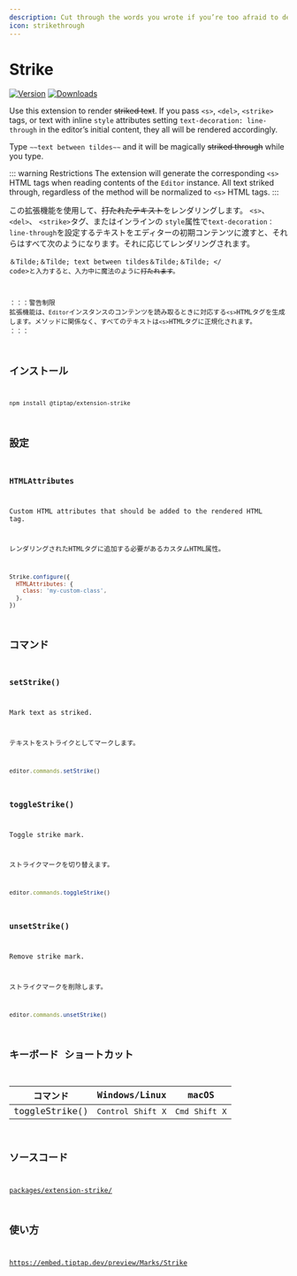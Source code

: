 ```yaml
---
description: Cut through the words you wrote if you’re too afraid to delete it.
icon: strikethrough
---
```


# Strike

[![Version](https://img.shields.io/npm/v/@tiptap/extension-strike.svg?label=version)](https://www.npmjs.com/package/@tiptap/extension-strike)
[![Downloads](https://img.shields.io/npm/dm/@tiptap/extension-strike.svg)](https://npmcharts.com/compare/@tiptap/extension-strike?minimal=true)

Use this extension to render ~~striked text~~. If you pass `<s>`, `<del>`, `<strike>` tags, or text with inline `style` attributes setting `text-decoration: line-through` in the editor’s initial content, they all will be rendered accordingly.

Type <code>&Tilde;&Tilde;text between tildes&Tilde;&Tilde;</code> and it will be magically ~~striked through~~ while you type.

::: warning Restrictions
The extension will generate the corresponding `<s>` HTML tags when reading contents of the `Editor` instance. All text striked through, regardless of the method will be normalized to `<s>` HTML tags.
:::

この拡張機能を使用して、~~打たれたテキスト~~をレンダリングします。 `<s>`、 `<del>`、 `<strike>`タグ、またはインラインの `style`属性で`text-decoration：line-through`を設定するテキストをエディターの初期コンテンツに渡すと、それらはすべて次のようになります。それに応じてレンダリングされます。

<code>＆Tilde;＆Tilde; text between tildes＆Tilde;＆Tilde; </ code>と入力すると、入力中に魔法のように~~打たれます~~。

：：：警告制限
拡張機能は、`Editor`インスタンスのコンテンツを読み取るときに対応する`<s>`HTMLタグを生成します。メソッドに関係なく、すべてのテキストは`<s>`HTMLタグに正規化されます。
：：：

## インストール

```bash
npm install @tiptap/extension-strike
```

## 設定

### HTMLAttributes

Custom HTML attributes that should be added to the rendered HTML tag.

レンダリングされたHTMLタグに追加する必要があるカスタムHTML属性。

```js
Strike.configure({
  HTMLAttributes: {
    class: 'my-custom-class',
  },
})
```

## コマンド

### setStrike()

Mark text as striked.

テキストをストライクとしてマークします。

```js
editor.commands.setStrike()
```

### toggleStrike()

Toggle strike mark.

ストライクマークを切り替えます。

```js
editor.commands.toggleStrike()
```

### unsetStrike()

Remove strike mark.

ストライクマークを削除します。

```js
editor.commands.unsetStrike()
```

## キーボード ショートカット
| コマンド | Windows/Linux                   | macOS                       |
| -------------- | ------------------------------- | --------------------------- |
| toggleStrike() | `Control`&nbsp;`Shift`&nbsp;`X` | `Cmd`&nbsp;`Shift`&nbsp;`X` |

## ソースコード
[packages/extension-strike/](https://github.com/ueberdosis/tiptap/blob/main/packages/extension-strike/)

## 使い方
https://embed.tiptap.dev/preview/Marks/Strike
